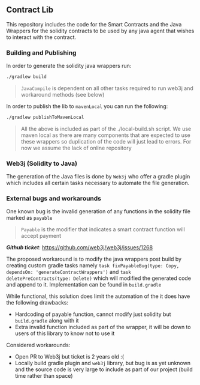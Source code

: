 ## Contract Lib
This repository includes the code for the Smart Contracts and the Java Wrappers for the solidity 
contracts to be used by any java agent that wishes to interact with the contract.

### Building and Publishing
In order to generate the solidity java wrappers run:
```bash
./gradlew build
```
> ``JavaCompile`` is dependent on all other tasks required to run web3j and workaround methods (see below)

In order to publish the lib to ``mavenLocal`` you can run the following:
```bash
./gradlew publishToMavenLocal
```

> All the above is included as part of the ./local-build.sh script. We use maven local as there are many components 
> that are expected to use these wrappers so duplication of the code will just lead to errors. For now we assume the lack 
> of online repository


### Web3j (Solidity to Java)
The generation of the Java files is done by ``Web3j`` who offer a gradle plugin which 
includes all certain tasks necessary to automate the file generation.



### External bugs and workarounds
One known bug is the invalid generation of any functions in the solidity file 
marked as ``payable``

> ``Payable`` is the modifier that indicates a smart contract function will accept payment

___Github ticket___: https://github.com/web3j/web3j/issues/1268

The proposed workaround is to modify the java wrappers post build by creating custom 
gradle tasks namely ``task fixPayableBug(type: Copy, dependsOn: 'generateContractWrappers')`` and ``task deletePreContracts(type: Delete)`` which will modified the generated code and append to it. Implementation can be found in ``build.gradle``

While functional, this solution does limit the automation of the it does have the following drawbacks:
* Hardcoding of payable function, cannot modify just solidity but ``build.gradle`` along with it
* Extra invalid function included as part of the wrapper, it will be down to users of this library to know not to use it

Considered workarounds: 
* Open PR to Web3j but ticket is 2 years old :(
* Locally build gradle plugin and ``web3j`` library, but bug is as yet unknown and the source code is very large to include as part of our project (build time rather than space)
